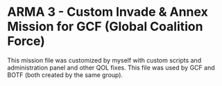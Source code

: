 # ARMA 3 - Custom Invade & Annex Mission for GCF (Global Coalition Force)

This mission file was customized by myself with custom scripts and administration panel and other QOL fixes. This file was used by GCF and BOTF (both created by the same group).
